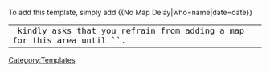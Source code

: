 <noinclude> To add this template, simply add {{No Map
Delay\|who=name\|date=date}} </noinclude>

|                                                                                      |
|--------------------------------------------------------------------------------------|
| <big>` kindly asks that you refrain from adding a map for this area until ``.`</big> |

<noinclude></noinclude>

[Category:Templates](Category:Templates "wikilink")

